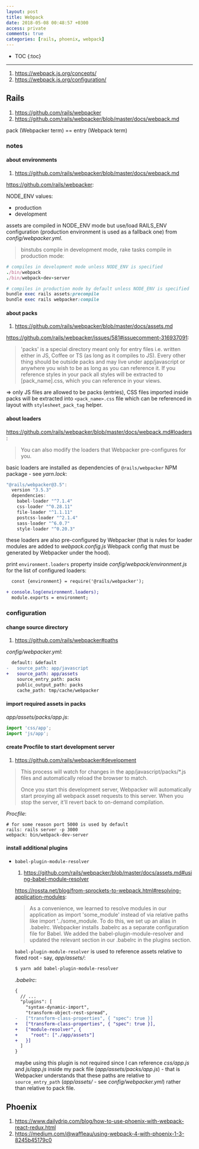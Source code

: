 ```yaml
---
layout: post
title: Webpack
date: 2018-05-08 00:48:57 +0300
access: private
comments: true
categories: [rails, phoenix, webpack]
---
```


<!-- more -->

* TOC
{:toc}
<hr>

1. <https://webpack.js.org/concepts/>
2. <https://webpack.js.org/configuration/>

Rails
-----

1. <https://github.com/rails/webpacker>
2. <https://github.com/rails/webpacker/blob/master/docs/webpack.md>

pack (Webpacker term) == entry (Webpack term)

### notes

#### about environments

1. <https://github.com/rails/webpacker/blob/master/docs/webpack.md>

<https://github.com/rails/webpacker>:

NODE_ENV values:

- production
- development

assets are compiled in NODE_ENV mode but use/load RAILS_ENV configuration
(production environment is used as a fallback one) from _config/webpacker.yml_.

> binstubs compile in development mode, rake tasks compile in production mode:

```ruby
# compiles in development mode unless NODE_ENV is specified
./bin/webpack
./bin/webpack-dev-server

# compiles in production mode by default unless NODE_ENV is specified
bundle exec rails assets:precompile
bundle exec rails webpacker:compile
```

#### about packs

1. <https://github.com/rails/webpacker/blob/master/docs/assets.md>

<https://github.com/rails/webpacker/issues/581#issuecomment-316937091>:

> 'packs' is a special directory meant only for entry files i.e. written either
> in JS, Coffee or TS (as long as it compiles to JS). Every other thing should
> be outside packs and may live under app/javascript or anywhere you wish to
> be as long as you can reference it. If you reference styles in your pack all
> styles will be extracted to [pack_name].css, which you can reference in your
> views.

=> only JS files are allowed to be packs (entries), CSS files imported inside
packs will be extracted into `<pack_name>.css` file which can be referenced in
layout with `stylesheet_pack_tag` helper.

#### about loaders

<https://github.com/rails/webpacker/blob/master/docs/webpack.md#loaders>:

> You can also modify the loaders that Webpacker pre-configures for you.

basic loaders are installed as dependencies of `@rails/webpacker` NPM package -
see _yarn.lock_:

```javascript
"@rails/webpacker@3.5":
  version "3.5.3"
  dependencies:
    babel-loader "^7.1.4"
    css-loader "^0.28.11"
    file-loader "^1.1.11"
    postcss-loader "^2.1.4"
    sass-loader "^6.0.7"
    style-loader "^0.20.3"
```

these loaders are also pre-configured by Webpacker (that is rules for loader
modules are added to _webpack.config.js_ Webpack config that must be generated
by Webpacker under the hood).

print `environment.loaders` property inside _config/webpack/environment.js_
for the list of configured loaders:

```diff
  const {environment} = require('@rails/webpacker');

+ console.log(environment.loaders);
  module.exports = environment;
```

### configuration

#### change source directory

1. <https://github.com/rails/webpacker#paths>

_config/webpacker.yml_:

```diff
  default: &default
-   source_path: app/javascript
+   source_path: app/assets
    source_entry_path: packs
    public_output_path: packs
    cache_path: tmp/cache/webpacker
```

#### import required assets in packs

_app/assets/packs/app.js_:

```javascript
import 'css/app';
import 'js/app';
```

#### create Procfile to start development server

1. <https://github.com/rails/webpacker#development>

> This process will watch for changes in the app/javascript/packs/*.js files
> and automatically reload the browser to match.
>
> Once you start this development server, Webpacker will automatically start
> proxying all webpack asset requests to this server. When you stop the server,
> it'll revert back to on-demand compilation.

_Procfile_:

```
# for some reason port 5000 is used by default
rails: rails server -p 3000
webpack: bin/webpack-dev-server
```

#### install additional plugins

- `babel-plugin-module-resolver`

  1. <https://github.com/rails/webpacker/blob/master/docs/assets.md#using-babel-module-resolver>

  <https://rossta.net/blog/from-sprockets-to-webpack.html#resolving-application-modules>:

  > As a convenience, we learned to resolve modules in our application as import
  > 'some_module' instead of via relative paths like import '../some_module. To
  > do this, we set up an alias in .babelrc. Webpacker installs .babelrc as a
  > separate configuration file for Babel. We added the babel-plugin-module-resolver
  > and updated the relevant section in our .babelrc in the plugins section.

  `babel-plugin-module-resolver` is used to reference assets relative to fixed
  root - say, _app/assets/_:

  ```sh
  $ yarn add babel-plugin-module-resolver
  ```

  _.babelrc_:

  ```diff
  {
    // ...
    "plugins": [
      "syntax-dynamic-import",
      "transform-object-rest-spread",
  -   ["transform-class-properties", { "spec": true }]
  +   ["transform-class-properties", { "spec": true }],
  +   ["module-resolver", {
  +     "root": ["./app/assets"]
  +   }]
    ]
  }
  ```

  maybe using this plugin is not required since I can reference _css/app.js_
  and _js/app.js_ inside my pack file (_app/assets/packs/app.js_) - that is
  Webpacker understands that these paths are relative to `source_entry_path`
  (_app/assets/_ - see _config/webpacker.yml_) rather than relative to pack
  file.

Phoenix
-------

1. <https://www.dailydrip.com/blog/how-to-use-phoenix-with-webpack-react-redux.html>
2. <https://medium.com/@waffleau/using-webpack-4-with-phoenix-1-3-8245b45179c0>
